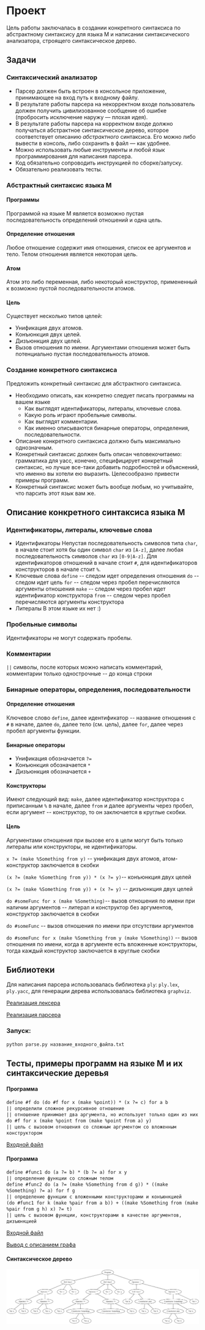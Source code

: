 # Проект

Цель работы заключалась в создании конкретного синтаксиса по абстрактному синтаксису для языка M и написании синтаксического анализатора, строящего синтаксическое дерево.

## Задачи

### Синтаксический анализатор

* Парсер должен быть встроен в консольное приложение, принимающее на вход путь к входному файлу.
* В результате работы парсера на некорректном входе пользователь должен получить цивилизованное сообщение об ошибке (пробросить исключение наружу — плохая идея).
* В результате работы парсера на корректном входе должно получаться абстрактное синтаксическое дерево, которое соответствует описанию *абстрактного* синтаксиса. Его можно либо вывести в консоль, либо сохранить в файл — как удобнее.
* Можно использовать любые инструменты и любой язык программирования для написания парсера.
* Код обязательно сопроводить инструкцией по сборке/запуску.
* Обязательно реализовать тесты.

### Абстрактный синтаксис языка M

#### Программы

Программой на языке M является возможно пустая последовательность определений отношений и одна цель.

#### Определение отношения

Любое отношение содержит имя отношения, список ее аргументов и тело. Телом отношения является некоторая цель.

#### Атом

Атом это либо переменная, либо некоторый конструктор, примененный к возможно пустой последовательности атомов.

#### Цель

Существует несколько типов целей:

* Унификация двух атомов.
* Конъюнкция двух целей.
* Дизъюнкция двух целей.
* Вызов отношения по имени. Аргументами отношения может быть потенциально пустая последовательность атомов.

### Создание конкретного синтаксиса

Предложить конкретный синтаксис для абстрактного синтаксиса.

* Необходимо описать, как конкретно следует писать программы на вашем языке
   * Как выглядят идентификаторы, литералы, ключевые слова.
   * Какую роль играют пробельные символы.
   * Как выглядят комментарии.
   * Как именно описываются бинарные операторы, определения, последовательности.
* Описание конкретного синтаксиса должно быть максимально однозначным.
* Конкретный синтаксис должен быть описан человекочитаемо: грамматика для yacc, конечно,
специфицирует конкретный синтаксис, но лучше все-таки добавить подробностей и объяснений, что именно вы хотели ею выразить. Целесообразно привести примеры программ.
* Конкретный синтаксис может быть вообще любым, но учитывайте, что парсить этот язык вам же.

## Описание конкретного синтаксиса языка M

### Идентификаторы, литералы, ключевые слова

- Идентификаторы
Непустая последовательность символов типа `char`, в начале стоит хотя бы один символ `char` из `[A-z]`, далее любая последовательность символов `char` из `[0-9|A-z]`.
Для идентификаторов отношений в начале стоит `#`, для идентификаторов конструкторов в начале стоит `%`.
- Ключевые слова
`define` -- следом идет определения отношения
`do` -- следом идет цель
`for` -- следом через пробел перечисляются аргументы отношения
`make` -- следом через пробел идет идентификатор конструктора
`from` -- следом через пробел перечисляются аргументы конструктора
- Литералы
В этом языке их нет :)

### Пробельные символы
Идентификаторы не могут содержать пробелы.

### Комментарии
`||` символы, после которых можно написать комментарий, комментарии только однострочные -- до конца строки

### Бинарные операторы, определения, последовательности
#### Определение отношения
Ключевое слово `define`,  далее идентификатор -- название отношения с `#` в начале, далее `do`, далее тело (см. цель), далее `for`, далее через пробел аргументы функции.

#### Бинарные операторы
- Унификация обозначается `?=` 
- Конъюнкция обозначается `*`
- Дизъюнкция обозначается `+`
#### Конструкторы
Имеют следующий вид: `make`, далее идентификатор конструктора с приписанным `%` в начале, далее `from` и далее аргументы через пробел, если  аргумент -- конструктор, то он заключается в круглые скобки.
#### Цель
Аргументами отношения при вызове его в цели могут быть только литералы или конструкторы, не идентификаторы.

`x ?= (make %Something from y)` -- унификация двух атомов, атом-конструктор заключается в скобки

`(x ?= (make %Something from y)) * (x ?= y)`-- конъюнкция двух целей

`(x ?= (make %Something from y)) + (x ?= y)` -- дизъюнкция двух целей

`do #someFunc for x (make %Something)`-- вызов отношения по имени при наличии аргументов -- литерал и конструктор без аргументов, конструктор заключается в скобки

`do #someFunc` -- вызов отношения по имени при отсутствии аргументов

`do #someFunc for x (make %Something from y (make %Something))` -- вызов отношения по имени, когда в аргументе есть вложенные конструкторы, тогда каждый конструктор заключается в круглые скобки

## Библиотеки

Для написания парсера использовалась библиотека `ply`: `ply.lex`, `ply.yacc`, для генерации дерева использовалась библиотека `graphviz`.

[Реализация лексера](lex.py)

[Реализация парсера](parse.py)

### Запуск:
``` bash
python parse.py название_входного_файла.txt
```

## Тесты, примеры программ на языке M и их синтаксические деревья

#### Программа
```
define #f do (do #f for x (make %point)) * (x ?= c) for a b  
|| определили сложное рекурсивное отношение  
|| отношение принимает два аргумента, но использует только один из них  
do #f for x (make %point from (make %point from a) y)  
|| цель с вызовом отношения cо сложным аргументом со вложенным конструктором
```
[Входной файл](test1.txt)

#### Программа
```
define #func1 do (a ?= b) * (b ?= a) for x y
|| определение функции со сложным телом
define #func2 do (a ?= (make %Something from d g)) * ((make %Something) ?= a) for f g
|| определение функции с вложенными конструкторами и конъюнкцией
(do #func1 for k (make %pair from a b)) + ((make %Something from (make %pair from g h) x) ?= t)
|| цель с вызовом функции, конструкторами в качестве аргументов, дизъюнкцией
```
[Входной файл](test2.txt)

[Вывод с описанием графа](test2.txt.graph)

#### Синтаксическое дерево
![](test2.png)
